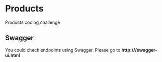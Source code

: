 # Products
Products coding challenge

## Swagger
You could check endpoints using Swagger. Please go to **http://<host>/swagger-ui.html**
